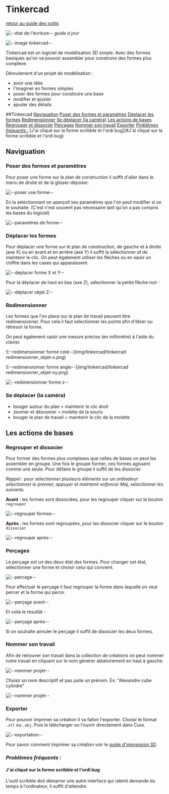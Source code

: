 # Tinkercad

[retour au guide des outils](outils.md)

![--état de l'écriture--](../imgplaceholder/balise_verte.png) *guide à jour*

![--image tinkercad--](../imgplaceholder/outils/tinkercad.png)

Tinkercad  est un logiciel de modélisation 3D simple.  Avec des formes basiques  qu'on va pouvoir assembler pour construire des formes plus complexe.

 

Déroulement d'un projet de modélisation :

- avoir une idée
- l'imaginer en formes simples
- poser des formes pour construire une base
- modifier et ajuster
- ajouter des détails

 

##Tinkercad
[Naviguation](#Navigation)
[Poser des formes et paramètres](#Poser)
[Déplacer les formes](#Déplacer)
[Redimensionner](#Redimensionner)
[Se déplacer (la caméra)](#Se)
[Les actions de bases](#Les)
[Regrouper et dissocier](#Regrouper)
[Perçages](#Perçages)
[Nommer son travail](#Nommer)
[Exporter](#Exporter)
[*Problèmes fréquents :*](#Problèmes)
[J'ai cliqué sur la forme scribble et l'ordi bug](#J'ai cliqué sur la forme scribble et l'ordi bug)

## Naviguation

### Poser des formes et paramètres

Pour poser une forme sur le plan de construction il suffit d'aller dans le menu de droite et de la glisser-déposer.

![--poser une forme--](img/tinkercad/tinkercad_poser-objet.png)

 

En  la selectionnant on aperçoit ses paramètres que l'on peut modifier si  on le souhaite. (C'est n'est souvent pas nécessaire tant qu'on a pas  compris les bases du logiciel)

![--paramètres de forme--](img/tinkercad/tinkercad_parametres-objet.png)

 

### Déplacer les formes

Pour  déplacer une forme sur le plan de construction, de gauche et à droite  (axe X) ou en avant et en arrière (axe Y) il suffit la sélectionner et  de maintenir le clic. On peut également utiliser les flèches ou en  saisir un chiffre dans les cases qui apparaissent.

![--deplacer forme X et Y--](img/tinkercad/tinkercad_deplacer-objet-xy.png)

 

Pour la déplacer de haut en bas (axe Z), sélectionner la petite flèche noir :

![--déplacer objet Z--](img/tinkercad/tinkercad_deplacer-objet-z.png)

 

### Redimensionner

Les  formes que l'on place sur le plan de travail peuvent être  redimensionner. Pour cela il faut sélectionner les points afin d'étirer  ou rétressir la forme.

On peut également saisir une mesure précise (en millimètre) à l'aide du clavier.

![--redimensionner forme coté--](img/tinkercad/tinkercad redimensionner_objet-x.png)

![--redimensionner forme angle--](img/tinkercad/tinkercad redimensionner_objet-xy.png)

![--redimensionner forme z--](img/tinkercad/tinkercad_redimensionner-objet-z.png)

 

### Se déplacer (la caméra)

- bouger autour du plan = maintenir le clic droit
- zoomer et dézoomer = molette de la souris
- bouger le plan de travail = maintenir le clic de la molette

 

## Les actions de bases

### Regrouper et dissocier

Pour  former des formes plus complexes que celles de bases on peut les  assembler en groupe. Une fois le groupe former, ces formes agissent  comme une seule. Pour défaire le groupe il suffit de les dissocier.

*Rappel : pour sélectionner plusieurs éléments sur un ordinateur sélectionner le premier, appuyer et maintenir enfoncer Maj, sélectionner les suivants.*

**Avant** : les formes sont dissociées, pour les regrouper cliquer sur le bouton `regrouper`

![--regrouper formes--](img/tinkercad/tinkercad_regrouper-avant.png)

 

**Après** : les formes sont regroupées, pour les dissocier cliquer sur le bouton `dissocier`

![--regrouper apres--](img/tinkercad/tinkercad_regrouper-apres.png)

 

### Perçages

Le perçage est un des deux état des formes. Pour changer cet état, sélectionner une forme et choisir celui qui convient.

![--percage--](img/tinkercad/tinkercad_percage.png)

 

Pour effectuer le perçage il faut regrouper la forme dans laquelle on veut percer et la forme qui perce.

![--perçage avant--](img/tinkercad/tinkercad_percage-avant.png)

 

Et voilà le résultât :

![--perçage après--](img/tinkercad/tinkercad_percage-apres.png)

Si on souhaite annuler le perçage il suffit de dissocier les deux formes.

 

### Nommer son travail

Afin  de retrouver son travail dans la collection de créations on peut nommer  notre travail en cliquant sur le nom générer aléatoirement en haut à  gauche.

![--nommer projet--](img/tinkercad/tinkercad_nommer-projet1.png)

 

Choisir un nom descriptif et pas juste un prénom. Ex: "Alexandre cube cylindre"

![--nommer projet--](img/tinkercad/tinkercad_nommer-projet2.png)

 

### Exporter

Pour pouvoir imprimer sa création il va falloir l'exporter. Choisir le format `.stl` ou `.obj`. Puis le télécharger ou l'ouvrir directement dans Cura.

![--exportation--](img/tinkercad/tinkercad_export.png)

 

Pour savoir comment imprimer sa création voir le [guide d'impression 3D](imprimante3D.md).

 

### *Problèmes fréquents :*

#### J'ai cliqué sur la forme scribble et l'ordi bug

L'outil scribble doit démarrer une autre interface qui ralenti demande du temps à l'ordinateur, il suffit d'attendre.
